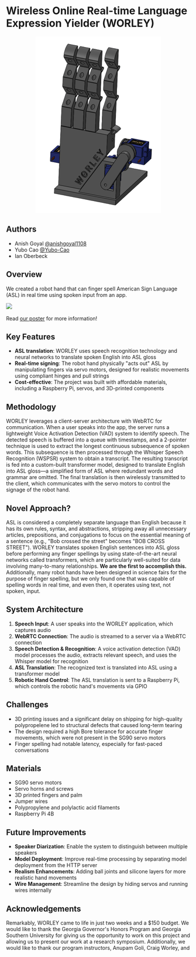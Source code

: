 # Wireless Online Real-time Language Expression Yielder (WORLEY)

<p align="center">
  <img src="log/img/cad/hand.png">
</p>

## Authors
- Anish Goyal [@anishgoyal1108](https://github.com/anishgoyal1108)
- Yubo Cao [@Yubo-Cao](https://github.com/Yubo-Cao)
- Ian Oberbeck

## Overview
We created a robot hand that can finger spell American Sign Language (ASL) in real time using spoken input from an app. 

![](log/img/3d-print/worley_signing.gif)

Read [our poster](poster/Poster.pdf) for more information!

## Key Features
- **ASL translation**: WORLEY uses speech recognition technology and neural networks to translate spoken English into ASL gloss
- **Real-time signing**: The robot hand physically "acts out" ASL by manipulating fingers via servo motors, designed for realistic movements using compliant hinges and pull strings
- **Cost-effective**: The project was built with affordable materials, including a Raspberry Pi, servos, and 3D-printed components

## Methodology
WORLEY leverages a client-server architecture with WebRTC for communication. When a user speaks into the app, the server runs a lightweight Voice Activation Detection (VAD) system to identify speech. The detected speech is buffered into a queue with timestamps, and a 2-pointer technique is used to extract the longest continuous subsequence of spoken words. This subsequence is then processed through the Whisper Speech Recognition (WSPSR) system to obtain a transcript. The resulting transcript is fed into a custom-built transformer model, designed to translate English into ASL gloss—a simplified form of ASL where redundant words and grammar are omitted. The final translation is then wirelessly transmitted to the client, which communicates with the servo motors to control the signage of the robot hand.

## Novel Approach?
ASL is considered a completely separate language than English because it has its own rules, syntax, and abstractions, stripping away all unnecessary articles, prepositions, and conjugations to focus on the essential meaning of a sentence (e.g., "Bob crossed the street" becomes "BOB CROSS STREET"). WORLEY translates spoken English sentences into ASL gloss before performing any finger spellings by using state-of-the-art neural networks called transformers, which are particularly well-suited for data involving many-to-many relationships. **We are the first to accomplish this.** Additionally, many robot hands have been designed in science fairs for the purpose of finger spelling, but we only found one that was capable of spelling words in real time, and even then, it operates using text, not spoken, input.

## System Architecture
1. **Speech Input**: A user speaks into the WORLEY application, which captures audio
2. **WebRTC Connection**: The audio is streamed to a server via a WebRTC connection
3. **Speech Detection & Recognition**: A voice activation detection (VAD) model processes the audio, extracts relevant speech, and uses the Whisper model for recognition
4. **ASL Translation**: The recognized text is translated into ASL using a transformer model
5. **Robotic Hand Control**: The ASL translation is sent to a Raspberry Pi, which controls the robotic hand's movements via GPIO

## Challenges
- 3D printing issues and a significant delay on shipping for high-quality polypropelene led to structural defects that caused long-term tearing
- The design required a high Bore tolerance for accurate finger movements, which were not present in the SG90 servo motors
- Finger spelling had notable latency, especially for fast-paced conversations

## Materials
- SG90 servo motors
- Servo horns and screws
- 3D printed fingers and palm
- Jumper wires
- Polypropylene and polylactic acid filaments
- Raspberry Pi 4B

## Future Improvements
- **Speaker Diarization**: Enable the system to distinguish between multiple speakers
- **Model Deployment**: Improve real-time processing by separating model deployment from the HTTP server
- **Realism Enhancements**: Adding ball joints and silicone layers for more realistic hand movements
- **Wire Management**: Streamline the design by hiding servos and running wires internally

## Acknowledgements
Remarkably, WORLEY came to life in just two weeks and a $150 budget. We would like to thank the Georgia Governor's Honors Program and Georgia Southern University for giving us the opportunity to work on this project and allowing us to present our work at a research symposium. Additionally, we would like to thank our program instructors, Anupam Goli, Craig Worley, and 
